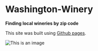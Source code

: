 # Washington-Winery
**Finding local wineries by zip code**

This site was built using [Github pages](https://pages.github.com/).

![This is an image](https://myoctocat.com/assets/images/base-octocat.svg)

